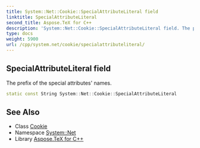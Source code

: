 ```yaml
---
title: System::Net::Cookie::SpecialAttributeLiteral field
linktitle: SpecialAttributeLiteral
second_title: Aspose.TeX for C++
description: 'System::Net::Cookie::SpecialAttributeLiteral field. The prefix of the special attributes'' names in C++.'
type: docs
weight: 5900
url: /cpp/system.net/cookie/specialattributeliteral/
---
```

## SpecialAttributeLiteral field


The prefix of the special attributes' names.

```cpp
static const String System::Net::Cookie::SpecialAttributeLiteral
```

## See Also

* Class [Cookie](../)
* Namespace [System::Net](../../)
* Library [Aspose.TeX for C++](../../../)
